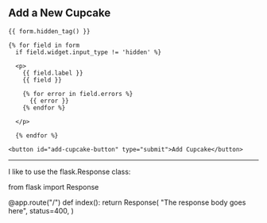 
<h2>Add a New Cupcake</h2>

  <form method="POST" id="cupcakes-form">

    {{ form.hidden_tag() }}

    {% for field in form
      if field.widget.input_type != 'hidden' %}

      <p>
        {{ field.label }}
        {{ field }}

        {% for error in field.errors %}
          {{ error }}
        {% endfor %}

      </p>

      {% endfor %}

    <button id="add-cupcake-button" type="submit">Add Cupcake</button>

  </form>



  ------------------------



  I like to use the flask.Response class:

from flask import Response


@app.route("/")
def index():
    return Response(
        "The response body goes here",
        status=400,
    )
